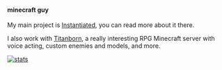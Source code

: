 #### minecraft guy

My main project is [Instantiated](https://github.com/DevMunky/Instantiated), you can read more about it there.

I also work with [Titanborn](https://titanborn.net), a really interesting RPG Minecraft server with voice acting, custom enemies and models, and more.

[![stats](https://github-readme-stats.vercel.app/api?username=devmunky)](https://github.com/anuraghazra/github-readme-stats)

<!---
Ferrlix/Ferrlix is a ✨ special ✨ repository because its `README.md` (this file) appears on your GitHub profile.
You can click the Preview link to take a look at your changes.
--->
